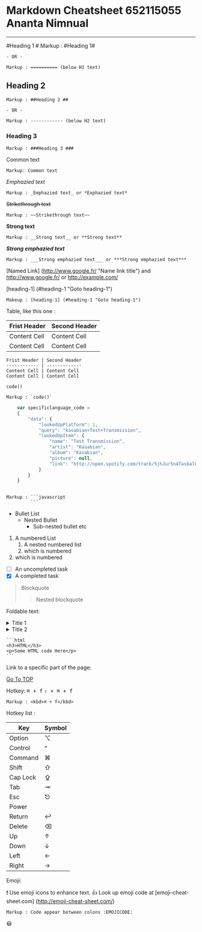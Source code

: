 Markdown Cheatsheet<a name="TOP"></a>
652115055 Ananta Nimnual<a name="TOP"></a>
==================
 
- - - -
#Heading 1 #
    Markup : #Heading 1#
 
    - OR -
 
    Markup : ========== (below H1 text)
 
## Heading 2 ##
    Markup : ##Heading 2 ##
 
    - OR -
 
    Markup : ------------ (below H2 text)
 
### Heading 3 ###
    Markup : ###Heading 3 ###
Common text
   
    Markup: Common text
 
_Emphazied text_
   
    Markup : _Emphazied text_ or *Exphazied text*
 
~~Strikethrough text~~
 
    Markup : ~~Strikethrough text~~
 
__Strong text__
 
    Markup : __Strong text__ or **Strong text**
 
___Strong emphazied text___
 
    Markup : ___Strong emphazied text___ or ***Strong emphazied text***
 
[Named Link] (http://www.google.fr/ "Name link title") and http://www.google.fr/ or <http://example.com/>
 
[heading-1] (#heading-1 "Goto heading-1")
 
    Makeup : [heading-1] (#heading-1 "Goto heading-1")
 
Table, like this one :
 
Frist Header | Second Header
------------ | -------------
Content Cell | Content Cell
Content Cell | Content Cell
 
```
Frist Header | Second Header
------------ | -------------
Content Cell | Content Cell
Content Cell | Content Cell
```
 
`code()`
 
    Markup : `code()`
 
```javascript
    var specificlanguage_code =
    {
        "data": {
            "lookedUpPlatform": 1,
            "query": "kasabian+Test+Transmission",
            "lookedUpItem": {
                "name": "Test Transmission",
                "artist": "Kasabian",
                "album": "Kasabian",
                "picture": null,
                "link": "http://open.spotify.com/track/5jhJur5n4fasbalLSCOcrTp"
            }
        }
    }
 
```
 
    Markup : ```javascript
             ```
* Bullet List
    * Nested Bullet
        * Sub-nested bullet etc
 
1. A numbered  List
    1. A nested numbered list
    2. which is numbered
2. which is numbered
 
- [ ] An uncompleted task
- [x] A completed task
 
> Blockquote
>> Nested blockquote
 
Foldable text:
 
<details>
    <summary>Title 1</summary>
    <p>Content 1 Content 1 Content 1 Content 1 Content 1 </p>
</details>
<details>
    <summary>Title 2</summary>
    <p>Content 2 Content 2 Content 2 Content 2 Content 2</p>
</details>
 
    ```html
    <h3>HTML</h3>
    <p>Some HTML code Here</p>
    ```
 
Link to a specific part of the page:
 
[Go To TOP](#TOP)
 
Hotkey:
<kbd> ⌘ + f</kbd>
<kbd>⇧ + ⌘ + f</kbd>
 
    Markup : <kbd>⌘ + f</kbd>
 
Hotkey list :
 
| Key | Symbol |
| --- | ---|
| Option | ⌥ |
| Control | ^ |
| Command | ⌘ |
| Shift | ⇧ |
| Cap Lock | ⇪ |
| Tab | ⇥ |
| Esc | ⎋ |
| Power |  |
| Return | ↩ |
| Delete | ⌫ |
| Up | ↑ |
| Down | ↓   |
| Left | ← |
| Right |→  |
 
Emoji:
 
:exclamation: Use emoji icons to enhance text. :+1: Look up emoji code at [emoji-cheat-sheet.com] (http://emoji-cheat-sheet.com/)
 
    Markup : Code appear between colons :EMOJICODE:
 
:mask: